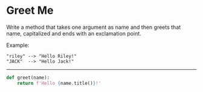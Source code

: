 # Greet Me

Write a method that takes one argument as name and then greets that name, capitalized and ends with an exclamation point.

Example:

```
"riley" --> "Hello Riley!"
"JACK"  --> "Hello Jack!"
```

---

```py
def greet(name): 
    return f'Hello {name.title()}!'
```
